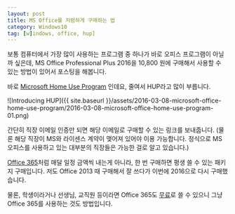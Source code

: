 ```yaml
---
layout: post
title: MS Office를 저렴하게 구매하는 법
category: Windows10
tag: [w]indows, office, hup]
---
```


보통 컴퓨터에서 가장 많이 사용하는 프로그램 중 하나가 바로 오피스 프로그램이 아닐까 싶은데,
MS Office Professional Plus 2016을 10,800 원에 구매해서 사용할 수 있는 방법이 있어서 포스팅을 해봅니다.

바로 [Microsoft Home Use Program](http://www.microsofthup.com/) 인데요, 
줄여서 HUP라고 많이 부릅니다.

![Introducing HUP]({{ site.baseurl }}/assets/2016-03-08-microsoft-office-home-use-program/2016-03-08-microsoft-office-home-use-program-01.png)

간단히 직장 이메일 인증만 되면 해당 이메일로 구매할 수 있는 링크를 보내줍니다.
(물론 해당 직장이 MS와 라이센스 계약이 맺어져 있어야 이용 가능합니다. 
정식으로 MS 오피스를 사용하고 있는 대부분의 직장들은 가능한 걸로 알고 있습니다.)


[Office 365](https://products.office.com/ko-kr/office-365-home)처럼 매달 일정 금액씩 내는게 아니라, 
한 번 구매하면 평생 쓸 수 있는 패키지 구매입니다. 
저도 Office 2013 때 구매해서 잘 쓰다가 이번에 2016으로 다시 구매했습니다.


물론, 학생이라거나 선생님, 교직원 등이라면
Office 365도 [무료](https://products.office.com/ko-kr/student/office-in-education)로 쓸 수 있으니
그냥 Office 365를 사용하는 것도 방법입니다.